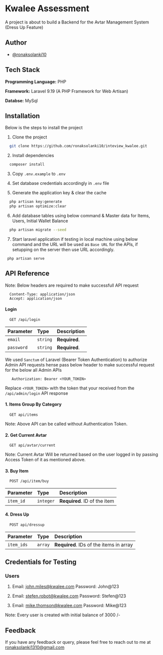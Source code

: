 
# Kwalee Assessment

A project is about to build a Backend for the Avtar Management System (Dress Up Feature)

## Author

- [@ronaksolanki10](https://github.com/ronaksolanki10)


## Tech Stack

**Programming Language:** PHP

**Framework:** Laravel 9.19 (A PHP Framework for Web Artisan)

**Databse:** MySql


## Installation

Below is the steps to install the project

1. Clone the project
```bash
  git clone https://github.com/ronaksolanki10/inteview_kwalee.git
```
2. Install dependencies

```bash
  composer install
```
3. Copy ```.env.example``` to ```.env```

4. Set database credentials accordingly in ```.env``` file

5. Generate the application key & clear the cache

```bash
  php artisan key:generate
  php artisan optimize:clear
```

6. Add database tables using below command & Master data for Items, Users, Initial Wallet Balance

```bash
  php artisan migrate --seed
```

7. Start laravel application if testing in local machine using below command and the URL will be used as ```Base URL``` for the APIs, if setupping on the server then use URL accordingly.

```
 php artisan serve

```


    
## API Reference

Note: Below headers are required to make successfull API request

```
  Content-Type: application/json
  Accept: application/json
```

#### Login

```http
  GET /api/login
```

| Parameter | Type     | Description                |
| :-------- | :------- | :------------------------- |
| `email` | `string` | **Required**. |
| `password` | `string` | **Required**. |

We used ```Sanctum``` of Laravel (Bearer Token Authentication) to authorize Admin API requests hense pass below header to make successful request for the below all Admin APIs

```
   Authorization: Bearer <YOUR_TOKEN>
```
Replace ```<YOUR_TOKEN>``` with the token that your received from the ```/api/admin/login``` API response

#### 1. Items Group By Category

```http
  GET api/items
```
Note: Above API can be called without Authentication Token.

#### 2. Get Current Avtar

```http
  GET api/avtar/current
```
Note: Current Avtar Will be returned based on the user logged in by passing Access Token of it as mentioned above.


#### 3. Buy Item

```http
  POST /api/item/buy
```
| Parameter | Type     | Description                       |
| :-------- | :------- | :-------------------------------- |
| `item_id`      | `integer` | **Required**. ID of the item |

#### 4. Dress Up

```http
  POST api/dressup
```

| Parameter | Type     | Description                       |
| :-------- | :------- | :-------------------------------- |
| `item_ids`      | `array` | **Required**. IDs of the items in array |

## Credentials for Testing

### Users

1. Email: john.miles@kwalee.com
Password: John@123

2. Email: stefen.robot@kwalee.com
Password: Stefen@123

3. Email: mike.thomson@kwalee.com
Password: Mike@123

Note: Every user is created with initial balance of 3000 /-

## Feedback

If you have any feedback or query, please feel free to reach out to me at ronaksolanki1310@gmail.com


